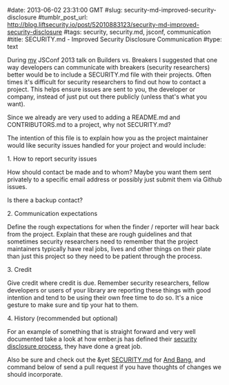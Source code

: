 #date: 2013-06-02 23:31:00 GMT
#slug: security-md-improved-security-disclosure
#tumblr_post_url: http://blog.liftsecurity.io/post/52010883123/security-md-improved-security-disclosure
#tags: security, security.md, jsconf, communication
#title: SECURITY.md - Improved Security Disclosure Communication
#type: text

During [my][0] JSConf 2013 talk on Builders vs. Breakers I suggested that one way developers can communicate with breakers (security researchers) better would be to include a SECURITY.md file with their projects. Often times it's difficult for security researchers to find out how to contact a project. This helps ensure issues are sent to you, the developer or company, instead of just put out there publicly (unless that's what you want).

Since we already are very used to adding a README.md and CONTRIBUTORS.md to a project, why not SECURITY.md?

The intention of this file is to explain how you as the project maintainer would like security issues handled for your project and would include:

1\. How to report security issues

How should contact be made and to whom? Maybe you want them sent privately to a specific email address or possibly just submit them via Github issues.

Is there a backup contact?

2\. Communication expectations

Define the rough expectations for when the finder / reporter will hear back from the project. Explain that these are rough guidelines and that sometimes security researchers need to remember that the project maintainers typically have real jobs, lives and other things on their plate than just this project so they need to be patient through the process.

3\. Credit

Give credit where credit is due. Remember security researchers, fellow developers or users of your library are reporting these things with good intention and tend to be using their own free time to do so. It's a nice gesture to make sure and tip your hat to them.

4\. History (recommended but optional)

For an example of something that is straight forward and very well documented take a look at how ember.js has defined their [security disclosure process][1], they have done a great job.

Also be sure and check out the &yet [SECURITY.md][2] for [And Bang][3], and command below of send a pull request if you have thoughts of changes we should incorporate.

[0]: https://twitter.com/adam_baldwin
[1]: http://emberjs.com/security/
[2]: https://github.com/andyet/andbang.js/blob/master/SECURITY.md
[3]: http://andbang.com
